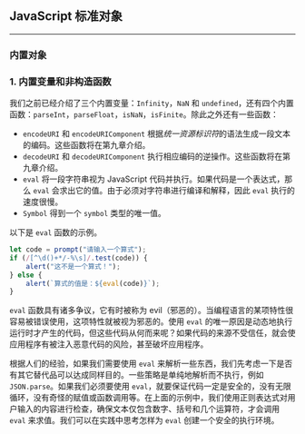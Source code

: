## JavaScript 标准对象

---

### 内置对象

### **1. 内置变量和非构造函数**

我们之前已经介绍了三个内置变量：`Infinity`，`NaN` 和 `undefined`，还有四个内置函数：`parseInt`，`parseFloat`，`isNaN`，`isFinite`。除此之外还有一些函数：

- `encodeURI` 和 `encodeURIComponent` 根据*统一资源标识符*的语法生成一段文本的编码。这些函数将在第九章介绍。
- `decodeURI` 和 `decodeURIComponent` 执行相应编码的逆操作。这些函数将在第九章介绍。
- `eval` 将一段字符串视为 JavaScript 代码并执行。如果代码是一个表达式，那么 `eval` 会求出它的值。由于必须对字符串进行编译和解释，因此 `eval` 执行的速度很慢。
- `Symbol` 得到一个 `symbol` 类型的唯一值。

以下是 `eval` 函数的示例。

```javascript
let code = prompt("请输入一个算式");
if (/[^\d()+*/-%\s]/.test(code)) {
    alert("这不是一个算式！");
} else {
    alert(`算式的值是：${eval(code)}`);
}
```

`eval` 函数具有诸多争议，它有时被称为 evil（邪恶的）。当编程语言的某项特性很容易被错误使用，这项特性就被视为邪恶的。使用 `eval` 的唯一原因是动态地执行运行时才产生的代码，但这些代码从何而来呢？如果代码的来源不受信任，就会使应用程序有被注入恶意代码的风险，甚至破坏应用程序。

根据人们的经验，如果我们需要使用 `eval` 来解析一些东西，我们先考虑一下是否有其它替代品可以达成同样目的。一些策略是单纯地解析而不执行，例如 `JSON.parse`。如果我们必须要使用 `eval`，就要保证代码一定是安全的，没有无限循环，没有奇怪的赋值或函数调用等。在上面的示例中，我们使用正则表达式对用户输入的内容进行检查，确保文本仅包含数字、括号和几个运算符，才会调用 `eval` 来求值。我们可以在实践中思考怎样为 `eval` 创建一个安全的执行环境。

